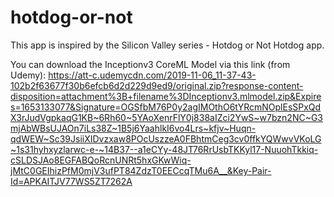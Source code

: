 # hotdog-or-not

This app is inspired by the Silicon Valley series - Hotdog or Not Hotdog app.

You can download the Inceptionv3 CoreML Model via this link (from Udemy):
https://att-c.udemycdn.com/2019-11-06_11-37-43-102b2f63677f30b6efcb6d2d229d9ed9/original.zip?response-content-disposition=attachment%3B+filename%3DInceptionv3.mlmodel.zip&Expires=1653133077&Signature=OGSfbM76P0y2agIMOthO6tYRcmNOplEsSPxQdX3rJudVgpkaqG1KB~6Rh60~5YAoXenrFlY0j838aIZci2YwS~w7bzn2NC~G3mjAbWBsUJAOn7iLs38Z~1B5j6YaahlkI6vo4Lrs~kfjv~Huqn-qdWEW~Sc39JsiiXIDvzxaw8POcUszzeA0FBhtmCeg3cv0ffkYQWwvVKoLG~1s31hyhxyzlarwc-e-~14B37--a1eCYy-48JT76RrUsbTKKyl17-NuuohTkkiq-cSLDSJAo8EGFABQoRcnUNRt5hxGKwWiq-jMtC0GEIhizPfM0mjV3ufPT84ZdzT0EECcqTMu6A__&Key-Pair-Id=APKAITJV77WS5ZT7262A
